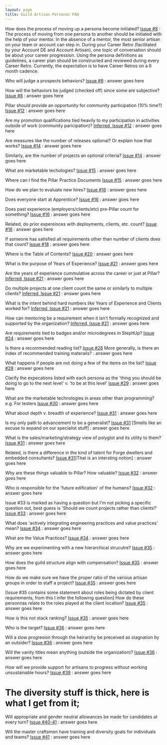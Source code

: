 ```yaml
---
layout: page
title: Guild Artisan Personas FAQ
---
```


How does the process of moving up a persona become initiated? [Issue #8](https://github.com/PillarTechnology/guild-docs/issues/8)
: The process of moving from one persona to another should be initiated with the help of your mentor. In the absence of a mentor, the most senior artisan on your team or account can step in. During your Career Retro (facilitated by your Account DE and Account Artisan), one topic of conversation should be about your career progression. Using the persona definitions as guidelines, a career plan should be constructed and reviewed during every Career Retro. Currently, the expectation is to have Career Retros on a 6 month cadence.

Who will judge a prospects behaviors? [Issue #8](https://github.com/PillarTechnology/guild-docs/issues/8)
: answer goes here

How will the behaviors be judged (checked off) since some are subjective? [Issue #8](https://github.com/PillarTechnology/guild-docs/issues/8)
: answer goes here

Pillar should provide an opportunity for community participation (10% time?) [Issue #12](https://github.com/PillarTechnology/guild-docs/issues/12)
: answer goes here

Are my promotion qualifications tied heavily to my participation in activities outside of work (community paricipation)? [Inferred, Issue #12](https://github.com/PillarTechnology/guild-docs/issues/12)
: answer goes here

Are measures like the number of releases optional? Or explain how that works? [Issue #14](https://github.com/PillarTechnology/guild-docs/issues/314)
: answer goes here

Similarly, are the number of projects an optional criteria? [Issue #14](https://github.com/PillarTechnology/guild-docs/issues/14)
: answer goes here

What are marketable techologies? [Issue #15](https://github.com/PillarTechnology/guild-docs/issues/15)
: answer goes here

Where can I find the Pillar Practice Documents [Issue #15](https://github.com/PillarTechnology/guild-docs/issues/15)
: answer goes here

How do we plan to evaluate new hires? [Issue #16](https://github.com/PillarTechnology/guild-docs/issues/16)
: answer goes here

Does everyone start at Apprentice? [Issue #16](https://github.com/PillarTechnology/guild-docs/issues/16)
: answer goes here

Does past experience (employers/clients/etc) pre-Pillar count for something? [Issue #16](https://github.com/PillarTechnology/guild-docs/issues/16)
: answer goes here

Related, do prior expereinces with deployments, clients, etc. count? [Issue #16](https://github.com/PillarTechnology/guild-docs/issues/16)
: answer goes here

If someone has satisfied all requirements other than number of clients does that count? [Issue #18](https://github.com/PillarTechnology/guild-docs/issues/18)
: answer goes here

Where is the Table of Contents? [Issue #20](https://github.com/PillarTechnology/guild-docs/issues/20)
: answer goes here

What is the purpose of Years of Experience? [Issue #21](https://github.com/PillarTechnology/guild-docs/issues/21)
: answer goes here

Are the years of experience cummulative across the career or just at Pillar? [Inferred, Issue #21](https://github.com/PillarTechnology/guild-docs/issues/21)
: answer goes here

Do multiple projects at one client count the same or similarly to multiple clients? [Inferred, Issue #21](https://github.com/PillarTechnology/guild-docs/issues/21)
: answer goes here

What is the intent behind hard numbers like Years of Experience and Clients worked for? [Inferred, Issue #21](https://github.com/PillarTechnology/guild-docs/issues/21)
: answer goes here

How can mentoring be a requirement when it isn't formally recognized and supported by the organization? [Inferred, Issue #21](https://github.com/PillarTechnology/guild-docs/issues/21)
: answer goes here

Are requirements tied to badges and/or microdegrees in StepItUp? [Issue #24](https://github.com/PillarTechnology/guild-docs/issues/24)
: answer goes here

Is there a recommended reading list? [Issue #26](https://github.com/PillarTechnology/guild-docs/issues/26) More generally, is there an index of recommended training materails?
: answer goes here

What happens if people are not doing a few of the items on the list? [Issue #28](https://github.com/PillarTechnology/guild-docs/issues/28)
: answer goes here

Clarify the expecations listed with each persona as the 'thing you should be doing to go to the next level' v. 'to be at this level' [Issue #29](https://github.com/PillarTechnology/guild-docs/issues/29)
: answer goes here

What are the marketable technologies in areas other than programming? e.g. For testers [Issue #30](https://github.com/PillarTechnology/guild-docs/issues/30)
: answer goes here

What about depth v. breadth of experience? [Issue #31](https://github.com/PillarTechnology/guild-docs/issues/31)
: answer goes here

Is my only path to advancement to be a generalist? [Issue #31](https://github.com/PillarTechnology/guild-docs/issues/31) [Smells like an excuse to expand on our specialist stuff]
: answer goes here

What is the sales/marketing/strategy view of polyglot and its utility to them? [Issue #31](https://github.com/PillarTechnology/guild-docs/issues/31)
: answer goes here

Related, is there a difference in the kind of talent for Forge dwellers and embedded consultants? [Issue #31](https://github.com/PillarTechnology/guild-docs/issues/31)[That is an intersting notion]
: answer goes here

Why are these *things* valuable to Pillar? How valuable? [Issue #32](https://github.com/PillarTechnology/guild-docs/issues/32)
: answer goes here

Who is responsible for the 'future edification' of the humans? [Issue #32](https://github.com/PillarTechnology/guild-docs/issues/32)
: answer goes here

Issue #33 is marked as having a question but I'm not picking a specific question out, best guess is 'Should we count projects rather than clients?' [Issue #33](https://github.com/PillarTechnology/guild-docs/issues/33)
: answer goes here

What does 'actively integrating engineering practices and value practices' mean? [Issue #34](https://github.com/PillarTechnology/guild-docs/issues/34)
: answer goes here

What are the Value Practices? [Issue #34](https://github.com/PillarTechnology/guild-docs/issues/34)
: answer goes here

Why are we experimenting with a new hierarchical strucutre? [Issue #35](https://github.com/PillarTechnology/guild-docs/issues/35)
: answer goes here

How does the guild structure align with compensation? [Issue #35](https://github.com/PillarTechnology/guild-docs/issues/35)
: answer goes here

How do we make sure we have the proper ratio of the various artisan groups in order to staff a project? [Issue #35](https://github.com/PillarTechnology/guild-docs/issues/35)
: answer goes here

[Issue #35 contains some statement about roles being dictated by client requirements, from this I infer the following question] How do these personnas relate to the roles played at the client location? [Issue #35](https://github.com/PillarTechnology/guild-docs/issues/35)
: answer goes here

How is this not stack ranking? [Issue #35](https://github.com/PillarTechnology/guild-docs/issues/35)
: answer goes here

Who is the target? [Issue #36](https://github.com/PillarTechnology/guild-docs/issues/36)
: answer goes here

Will a slow progresion through the heirarchy be preceived as stagnation by an outsider? [Issue #36](https://github.com/PillarTechnology/guild-docs/issues/36)
: answer goes here

Will the vanity titles mean anything (outside the organization)? [Issue #36](https://github.com/PillarTechnology/guild-docs/issues/36)
: answer goes here

How will we provide support for artisans to progress without working unsustainable hours? [Issue #39](https://github.com/PillarTechnology/guild-docs/issues/39)
: answer goes here

# The diversity stuff is thick, here is what I get from it;

Will appropriate and gender neutral allowances be made for candidates at every turn? [Issue #40-41](https://github.com/PillarTechnology/guild-docs/issues/40)
: answer goes here

Will the master craftsmen have training and diversity goals for individuals and teams? [Issue #41](https://github.com/PillarTechnology/guild-docs/issues/41)
: answer goes here
